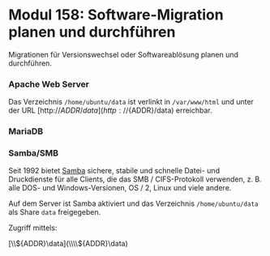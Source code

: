 # Modul 158: Software-Migration planen und durchführen

Migrationen für Versionswechsel oder Softwareablösung planen und durchführen.


### Apache Web Server

Das Verzeichnis `/home/ubuntu/data` ist verlinkt in `/var/www/html` und unter der URL [http://${ADDR}/data](http://${ADDR}/data) erreichbar.  

### MariaDB




### Samba/SMB

Seit 1992 bietet [Samba](https://www.samba.org/) sichere, stabile und schnelle Datei- und Druckdienste für alle Clients, die das SMB / CIFS-Protokoll verwenden, z. B. alle DOS- und Windows-Versionen, OS / 2, Linux und viele andere.

Auf dem Server ist Samba aktiviert und das Verzeichnis `/home/ubuntu/data` als Share `data` freigegeben.

Zugriff mittels:

[\\\\${ADDR}\data](\\\\${ADDR}\data)

